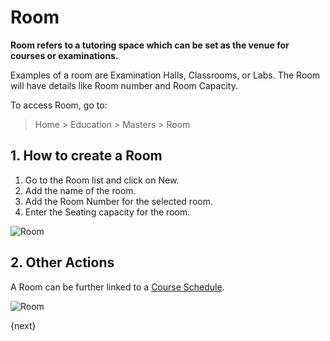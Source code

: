 <!-- add-breadcrumbs -->
# Room

**Room refers to a tutoring space which can be set as the venue for courses or examinations.**

Examples of a room are Examination Halls, Classrooms, or Labs. The Room will have details like Room number and Room Capacity.

To access Room, go to:

> Home > Education > Masters > Room

## 1. How to create a Room

1. Go to the Room list and click on New.
1. Add the name of the room.
2. Add the Room Number for the selected room.
3. Enter the Seating capacity for the room.

 ![Room](/docs/assets/img/education/education-room-1.gif)

## 2. Other Actions

A Room can be further linked to a [Course Schedule](/docs/user/manual/en/education/course-schedule).

![Room](/docs/assets/img/education/education-room-2.png)


{next}